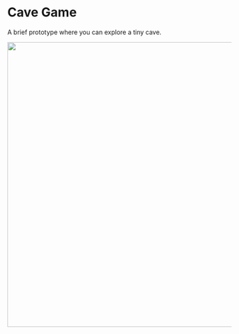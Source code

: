# Cave Game

A brief prototype where you can explore a tiny cave.

<p align="center">
    <img src="https://github.com/user-attachments/assets/72dcf322-1351-4134-b506-67e01e240cc8" width="640"/>
</p>
